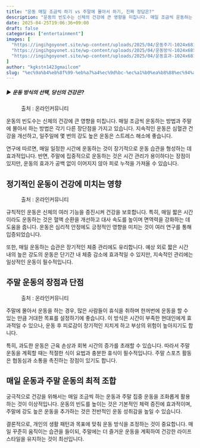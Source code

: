 ```yaml
---
title: "운동 매일 조금씩 하기 vs 주말에 몰아서 하기, 진짜 정답은?"
description: "운동의 빈도수는 신체의 건강에 큰 영향을 미칩니다. 매일 조금씩 운동하는 방법과 주말에 몰아서 하는 방법은 각기 다른 장단점을 가지고 있습니다. 지속적인 운동은 심혈관 건강을 개선하고, 일주일에 몇 번의 강도 높은 운동은 스트레스 해소에 좋습니다."
date: 2025-04-25T19:06:36+09:00
draft: false
categories: ["entertainment"]
images: [
  "https://ingihgoyonet.site/wp-content/uploads/2025/04/운동주기-1024x683.jpg"
  "https://ingihgoyonet.site/wp-content/uploads/2025/04/운동방식-1024x685.jpg"
  "https://ingihgoyonet.site/wp-content/uploads/2025/04/운동효과-1024x683.jpg"
]
author: "kgkstn1423gmailcom"
slug: "%ec%9a%b4%eb%8f%99-%eb%a7%a4%ec%9d%bc-%ec%a1%b0%ea%b8%88%ec%94%a9-%ed%95%98%ea%b8%b0-vs-%ec%a3%bc%eb%a7%90%ec%97%90-%eb%aa%b0%ec%95%84%ec%84%9c-%ed%95%98%ea%b8%b0-%ec%a7%84%ec%a7%9c-%ec%a0%95"
---
```


<h5 >▶ 운동 방식의 선택, 당신의 건강은?</h5> <figure ><img src="https://ingihgoyonet.site/wp-content/uploads/2025/04/운동주기-1024x683.jpg" alt="" style="aspect-ratio:16/9;object-fit:cover"/><figcaption >출처 : 온라인커뮤니티</figcaption></figure> <p>운동의 빈도수는 신체의 건강에 큰 영향을 미칩니다. 매일 조금씩 운동하는 방법과 주말에 몰아서 하는 방법은 각기 다른 장단점을 가지고 있습니다. 지속적인 운동은 심혈관 건강을 개선하고, 일주일에 몇 번의 강도 높은 운동은 스트레스 해소에 좋습니다.</p> <p>연구에 따르면, 매일 일정한 시간에 운동하는 것이 장기적으로 운동 습관을 형성하는 데 효과적입니다. 반면, 주말에 집중적으로 운동하는 것은 시간 관리가 용이하다는 장점이 있지만, 운동의 효과가 공백 없이 이어지지 않아 피로 누적을 가져올 수 있습니다.</p> <h2 >정기적인 운동이 건강에 미치는 영향</h2> <figure ><img src="https://ingihgoyonet.site/wp-content/uploads/2025/04/운동방식-1024x685.jpg" alt="" style="aspect-ratio:16/9;object-fit:cover"/><figcaption >출처 : 온라인커뮤니티</figcaption></figure> <p>규칙적인 운동은 신체의 여러 기능을 증진시켜 건강을 보호합니다. 특히, 매일 짧은 시간이라도 운동하는 것은 혈액 순환을 개선하고 대사 속도를 높이며 면역력을 강화하는 데 도움을 줍니다. 운동은 심리적 안정에도 긍정적인 영향을 미치는 것이 여러 연구를 통해 입증되었습니다.</p> <p>또한, 매일 운동하는 습관은 장기적인 체중 관리에도 유리합니다. 예상 외로 짧은 시간 내의 높은 강도의 운동은 단기간 내 체중 감소에 효과적일 수 있지만, 지속적인 관리에는 일상적인 운동이 필수적입니다.</p> <h2 >주말 운동의 장점과 단점</h2> <figure ><img src="https://ingihgoyonet.site/wp-content/uploads/2025/04/운동효과-1024x683.jpg" alt="" style="aspect-ratio:16/9;object-fit:cover"/><figcaption >출처 : 온라인커뮤니티</figcaption></figure> <p>주말에 몰아서 운동을 하는 경우, 많은 사람들이 휴식을 취하며 한꺼번에 운동을 할 수 있는 만큼 거대한 목표를 설정하기에 좋습니다. 이 방식은 시간이 부족한 현대인에게 효과적일 수 있으나, 운동 후 피로감이 장기적인 지치게 하고 부상의 위험이 높아지기도 합니다.</p> <p>특히, 과도한 운동은 근육 손상과 회복 시간의 증가를 초래할 수 있습니다. 따라서 주말 운동을 계획할 때는 적절한 식이 요법과 충분한 휴식이 필수적입니다. 주말 스포츠 활동은 협동심과 소통을 촉진하는 장점이 있기도 합니다.</p> <h2 >매일 운동과 주말 운동의 최적 조합</h2> <p>궁극적으로 건강을 위해서는 매일 조금씩 하는 운동과 주말 집중 운동을 조화롭게 활용하는 것이 이상적입니다. 운동의 빈도를 높이는 것은 기본적인 체력 증진에 효과적이며, 주말에 강도 높은 운동을 추가하는 것은 전반적인 운동 성취감을 높일 수 있습니다.</p> <p>결론적으로, 개인의 생활 패턴과 목표에 맞춰 운동 방식을 조정하는 것이 중요합니다. 매일 꾸준히 움직이는 습관을 들이되, 주말에는 더 즐거운 운동을 계획하여 건강한 라이프스타일을 유지하는 것이 최선입니다.</p>